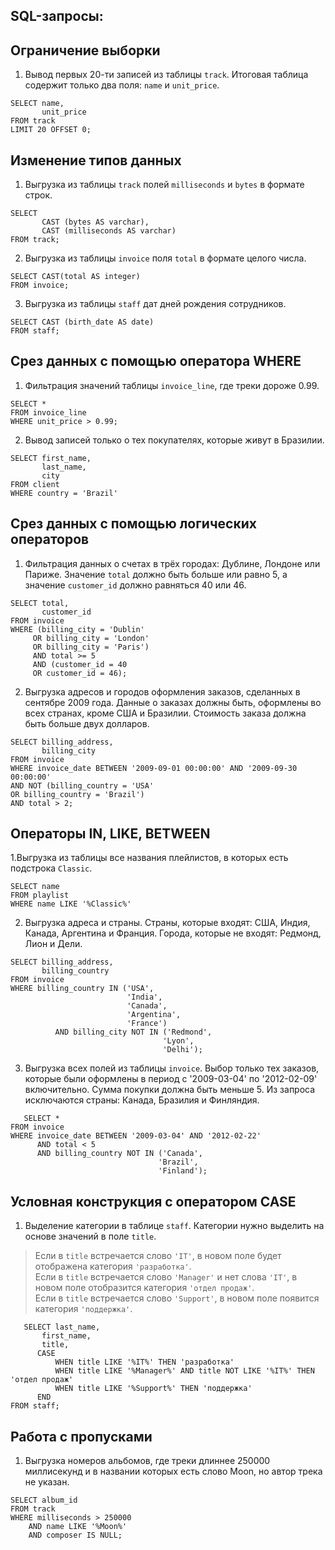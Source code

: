 ## SQL-запросы:
## Ограничение выборки
1. Вывод первых 20-ти записей из таблицы `track`. Итоговая таблица содержит только два поля: `name` и `unit_price`.

```
SELECT name,
       unit_price
FROM track
LIMIT 20 OFFSET 0;

```

## Изменение типов данных
1. Выгрузка из таблицы `track` полей `milliseconds` и `bytes` в формате строк.

```
SELECT
       CAST (bytes AS varchar),
       CAST (milliseconds AS varchar)
FROM track;

```

2. Выгрузка из таблицы `invoice` поля `total` в формате целого числа.

```
SELECT CAST(total AS integer)
FROM invoice;

```

3. Выгрузка из таблицы `staff` дат дней рождения сотрудников.

```
SELECT CAST (birth_date AS date)
FROM staff;

```

## Срез данных с помощью оператора WHERE
1. Фильтрация значений таблицы `invoice_line`, где треки дороже 0.99.

```
SELECT *
FROM invoice_line
WHERE unit_price > 0.99;

```

2. Вывод записей только о тех покупателях, которые живут в Бразилии.

```
SELECT first_name,
       last_name,
       city
FROM client
WHERE country = 'Brazil'

```

## Срез данных с помощью логических операторов
1. Фильтрация данных о счетах в трёх городах: Дублине, Лондоне или Париже. Значение `total` должно быть больше или равно 5, а значение `customer_id` должно равняться 40 или 46.

```
SELECT total,
       customer_id
FROM invoice
WHERE (billing_city = 'Dublin'
     OR billing_city = 'London'
     OR billing_city = 'Paris')
     AND total >= 5
     AND (customer_id = 40
     OR customer_id = 46);

```

2. Выгрузка адресов и городов оформления заказов, сделанных в сентябре 2009 года. Данные о заказах должны быть, оформлены во всех странах, кроме США и Бразилии. Стоимость заказа должна быть больше двух долларов.

```
SELECT billing_address,
       billing_city
FROM invoice
WHERE invoice_date BETWEEN '2009-09-01 00:00:00' AND '2009-09-30 00:00:00'
AND NOT (billing_country = 'USA'
OR billing_country = 'Brazil')
AND total > 2;

```

## Операторы IN, LIKE, BETWEEN

1.Выгрузка из таблицы все названия плейлистов, в которых есть подстрока `Classic`.

```
SELECT name
FROM playlist
WHERE name LIKE '%Classic%'

```

2. Выгрузка адреса и страны. Страны, которые входят: США, Индия, Канада, Аргентина и Франция. Города, которые не входят: Редмонд, Лион и Дели.

```
SELECT billing_address,
       billing_country
FROM invoice
WHERE billing_country IN ('USA',
                          'India',
                          'Canada',
                          'Argentina',
                          'France')
		  AND billing_city NOT IN ('Redmond',
                                  'Lyon',
                                  'Delhi');

```

3. Выгрузка всех полей из таблицы `invoice`. Выбор только тех заказов, которые были оформлены в период с '2009-03-04' по '2012-02-09' включительно. Сумма покупки должна быть меньше 5. Из запроса исключаются страны: Канада, Бразилия и Финляндия.

```
   SELECT *
FROM invoice
WHERE invoice_date BETWEEN '2009-03-04' AND '2012-02-22'
      AND total < 5
      AND billing_country NOT IN ('Canada',
                                 'Brazil',
                                 'Finland');
```

## Условная конструкция с оператором CASE
1. Выделение категории в таблице `staff`. Категории нужно выделить на основе значений в поле `title`.
> Если в `title` встречается слово `'IT'`, в новом поле будет отображена категория `'разработка'`.<br>
Если в `title` встречается слово `'Manager'` и нет слова `'IT'`, в новом поле отобразится категория `'отдел продаж'`.<br>
Если в `title` встречается слово `'Support'`, в новом поле появится категория `'поддержка'`.

```
   SELECT last_name,
       first_name,
       title,
      CASE 
          WHEN title LIKE '%IT%' THEN 'разработка'
          WHEN title LIKE '%Manager%' AND title NOT LIKE '%IT%' THEN 'отдел продаж'
          WHEN title LIKE '%Support%' THEN 'поддержка'
      END
FROM staff;

```

## Работа с пропусками
1. Выгрузка номеров альбомов, где треки длиннее 250000 миллисекунд и в названии которых есть слово Moon, но автор трека не указан.

 ```
SELECT album_id
FROM track
WHERE milliseconds > 250000
     AND name LIKE '%Moon%'
     AND composer IS NULL;

```

